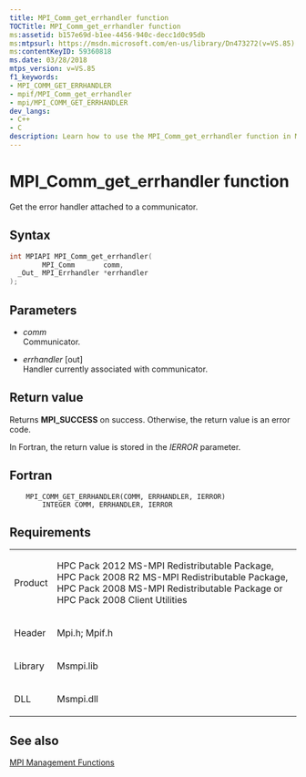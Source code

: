 ```yaml
---
title: MPI_Comm_get_errhandler function
TOCTitle: MPI_Comm_get_errhandler function
ms:assetid: b157e69d-b1ee-4456-940c-decc1d0c95db
ms:mtpsurl: https://msdn.microsoft.com/en-us/library/Dn473272(v=VS.85)
ms:contentKeyID: 59360818
ms.date: 03/28/2018
mtps_version: v=VS.85
f1_keywords:
- MPI_COMM_GET_ERRHANDLER
- mpif/MPI_Comm_get_errhandler
- mpi/MPI_COMM_GET_ERRHANDLER
dev_langs:
- C++
- C
description: Learn how to use the MPI_Comm_get_errhandler function in MS-MPI Redistributable Packages. Get error handlers attached to a communicator effectively.
---
```


# MPI\_Comm\_get\_errhandler function

Get the error handler attached to a communicator.

## Syntax

``` c++
int MPIAPI MPI_Comm_get_errhandler(
        MPI_Comm       comm,
  _Out_ MPI_Errhandler *errhandler
);
```

## Parameters

  - *comm*  
    Communicator.

  - *errhandler* \[out\]  
    Handler currently associated with communicator.

## Return value

Returns **MPI\_SUCCESS** on success. Otherwise, the return value is an error code.

In Fortran, the return value is stored in the *IERROR* parameter.

## Fortran

``` FORTRAN
    MPI_COMM_GET_ERRHANDLER(COMM, ERRHANDLER, IERROR)
        INTEGER COMM, ERRHANDLER, IERROR
```

## Requirements

<table>
<colgroup>
<col/>
<col/>
</colgroup>
<tbody>
<tr class="odd">
<td><p>Product</p></td>
<td><p>HPC Pack 2012 MS-MPI Redistributable Package, HPC Pack 2008 R2 MS-MPI Redistributable Package, HPC Pack 2008 MS-MPI Redistributable Package or HPC Pack 2008 Client Utilities</p></td>
</tr>
<tr class="even">
<td><p>Header</p></td>
<td>Mpi.h;
Mpif.h</td>
</tr>
<tr class="odd">
<td><p>Library</p></td>
<td>Msmpi.lib</td>
</tr>
<tr class="even">
<td><p>DLL</p></td>
<td>Msmpi.dll</td>
</tr>
</tbody>
</table>


## See also

[MPI Management Functions](mpi-management-functions.md)


